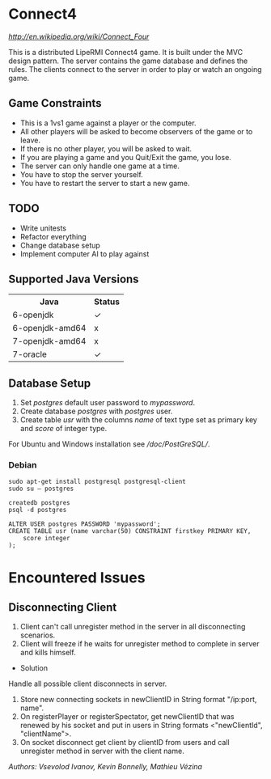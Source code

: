 # Connect4

*http://en.wikipedia.org/wiki/Connect_Four*

This is a distributed LipeRMI Connect4 game. It is built under the MVC design pattern. The server contains the game database and defines the rules. The clients connect to the server in order to play or watch an ongoing game.

## Game Constraints

* This is a 1vs1 game against a player or the computer.
* All other players will be asked to become observers of the game or to leave.
* If there is no other player, you will be asked to wait.
* If you are playing a game and you Quit/Exit the game, you lose.
* The server can only handle one game at a time.
* You have to stop the server yourself.
* You have to restart the server to start a new game.

## TODO

* Write unitests
* Refactor everything
* Change database setup
* Implement computer AI to play against

## Supported Java Versions

<table>
  <tr>
    <th>Java</th><th>Status</th>
  </tr>
  <tr>
    <td>6-openjdk</td><td>✓</td>
  </tr>
  <tr>
    <td>6-openjdk-amd64</td><td>x</td>
  </tr>
  <tr>
    <td>7-openjdk-amd64</td><td>x</td>
  </tr>
  <tr>
    <td>7-oracle</td><td>✓</td>
  </tr>
</table>

## Database Setup

1. Set *postgres* default user password to *mypassword*.
2. Create database *postgres* with *postgres* user.
3. Create table *usr* with the columns *name* of text type set as primary key and *score* of integer type.

For Ubuntu and Windows installation see */doc/PostGreSQL/*.

### Debian

    sudo apt-get install postgresql postgresql-client
    sudo su – postgres
    
    createdb postgres
    psql -d postgres
    
    ALTER USER postgres PASSWORD 'mypassword';
    CREATE TABLE usr (name varchar(50) CONSTRAINT firstkey PRIMARY KEY,
        score integer
    );

# Encountered Issues

## Disconnecting Client

1. Client can't call unregister method in the server in all disconnecting scenarios.
2. Client will freeze if he waits for unregister method to complete in server and kills himself.

* Solution

Handle all possible client disconnects in server.

1. Store new connecting sockets in newClientID in String format "/ip:port, name".
2. On registerPlayer or registerSpectator, get newClientID that was renewed by his socket and put in users in String formats <"newClientId", "clientName">.
3. On socket disconnect get client by clientID from users and call unregister method in server with the client name.

*Authors: Vsevolod Ivanov, Kevin Bonnelly, Mathieu Vézina*

